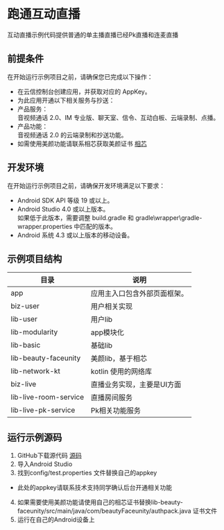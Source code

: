 # 跑通互动直播
互动直播示例代码提供普通的单主播直播已经Pk直播和连麦直播

## 前提条件
在开始运行示例项目之前，请确保您已完成以下操作：
* 在云信控制台创建应用，并获取对应的 AppKey。
* 为此应用开通以下相关服务与抄送：
* 产品服务：  
音视频通话 2.0、IM 专业版、聊天室、信令、互动白板、云端录制、点播。
* 产品功能：   
音视频通话 2.0 的云端录制和抄送功能。
* 如需使用美颜功能请联系相芯获取美颜证书 [相芯](https://www.faceunity.com/)

## 开发环境 
在开始运行示例项目之前，请确保开发环境满足以下要求：
* Android SDK API 等级 19 或以上。
* Android Studio 4.0 或以上版本。  
  如果低于此版本，需要调整 build.gradle 和 gradle\wrapper\gradle-wrapper.properties 中匹配的版本。
* Android 系统 4.3 或以上版本的移动设备。

## 示例项目结构
|  目录   | 说明  |
|  ----  | ----  |
| app  | 应用主入口包含外部页面框架。 |
| biz-user | 用户相关实现 |
| lib-user  | 用户lib |
| lib-modularity  | app模块化 |
| lib-basic  | 基础lib |
| lib-beauty-faceunity  | 美颜lib，基于相芯 |
| lib-network-kt | kotlin 使用的网络库 |
| biz-live | 直播业务实现，主要是UI方面 |
| lib-live-room-service | 直播房间服务 |
| lib-live-pk-service | Pk相关功能服务 |

## 运行示例源码
1. GitHub下载源代码 [源码](https://github.com/netease-kit/OnlinePK/tree/master/OnlinePK-Android)
2. 导入Android Studio
3. 找到config/test.properties 文件替换自己的appkey
* 此处的appkey请联系技术支持同学确认后台开通相关功能
4. 如果需要使用美颜功能请使用自己的相芯证书替换lib-beauty-faceunity/src/main/java/com/beautyFaceunity/authpack.java 证书文件
5. 运行在自己的Android设备上